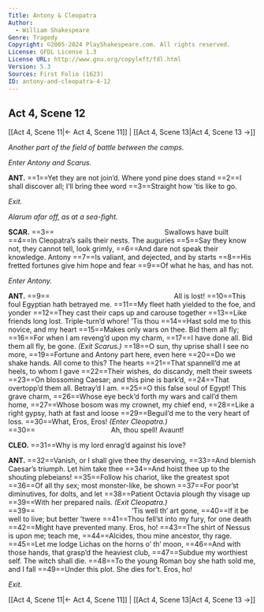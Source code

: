 ```yaml
---
Title: Antony & Cleopatra
Author: 
  - William Shakespeare
Genre: Tragedy
Copyright: ©2005-2024 PlayShakespeare.com. All rights reserved.
License: GFDL License 1.3
License URL: http://www.gnu.org/copyleft/fdl.html
Version: 5.3
Sources: First Folio (1623)
ID: antony-and-cleopatra-4-12
---
```


## Act 4, Scene 12
[[Act 4, Scene 11|← Act 4, Scene 11]] | [[Act 4, Scene 13|Act 4, Scene 13 →]]

*Another part of the field of battle between the camps.*

*Enter Antony and Scarus.*

**ANT.**
==1==Yet they are not join’d. Where yond pine does stand
==2==I shall discover all; I’ll bring thee word
==3==Straight how ’tis like to go.

*Exit.*

*Alarum afar off, as at a sea-fight.*

**SCAR.**
==3==                Swallows have built
==4==In Cleopatra’s sails their nests. The auguries
==5==Say they know not, they cannot tell, look grimly,
==6==And dare not speak their knowledge. Antony
==7==Is valiant, and dejected, and by starts
==8==His fretted fortunes give him hope and fear
==9==Of what he has, and has not.

*Enter Antony.*

**ANT.**
==9==                  All is lost!
==10==This foul Egyptian hath betrayed me.
==11==My fleet hath yielded to the foe, and yonder
==12==They cast their caps up and carouse together
==13==Like friends long lost. Triple-turn’d whore! ’Tis thou
==14==Hast sold me to this novice, and my heart
==15==Makes only wars on thee. Bid them all fly;
==16==For when I am reveng’d upon my charm,
==17==I have done all. Bid them all fly, be gone.
*(Exit Scarus.)*
==18==O sun, thy uprise shall I see no more,
==19==Fortune and Antony part here, even here
==20==Do we shake hands. All come to this? The hearts
==21==That spannell’d me at heels, to whom I gave
==22==Their wishes, do discandy, melt their sweets
==23==On blossoming Caesar; and this pine is bark’d,
==24==That overtopp’d them all. Betray’d I am.
==25==O this false soul of Egypt! This grave charm,
==26==Whose eye beck’d forth my wars and call’d them home,
==27==Whose bosom was my crownet, my chief end,
==28==Like a right gypsy, hath at fast and loose
==29==Beguil’d me to the very heart of loss.
==30==What, Eros, Eros!
*(Enter Cleopatra.)*
==30==           Ah, thou spell! Avaunt!

**CLEO.**
==31==Why is my lord enrag’d against his love?

**ANT.**
==32==Vanish, or I shall give thee thy deserving,
==33==And blemish Caesar’s triumph. Let him take thee
==34==And hoist thee up to the shouting plebeians!
==35==Follow his chariot, like the greatest spot
==36==Of all thy sex; most monster-like, be shown
==37==For poor’st diminutives, for dolts, and let
==38==Patient Octavia plough thy visage up
==39==With her prepared nails.
*(Exit Cleopatra.)*
==39==              ’Tis well th’ art gone,
==40==If it be well to live; but better ’twere
==41==Thou fell’st into my fury, for one death
==42==Might have prevented many. Eros, ho!
==43==The shirt of Nessus is upon me; teach me,
==44==Alcides, thou mine ancestor, thy rage.
==45==Let me lodge Lichas on the horns o’ th’ moon,
==46==And with those hands, that grasp’d the heaviest club,
==47==Subdue my worthiest self. The witch shall die.
==48==To the young Roman boy she hath sold me, and I fall
==49==Under this plot. She dies for’t. Eros, ho!

*Exit.*

[[Act 4, Scene 11|← Act 4, Scene 11]] | [[Act 4, Scene 13|Act 4, Scene 13 →]]